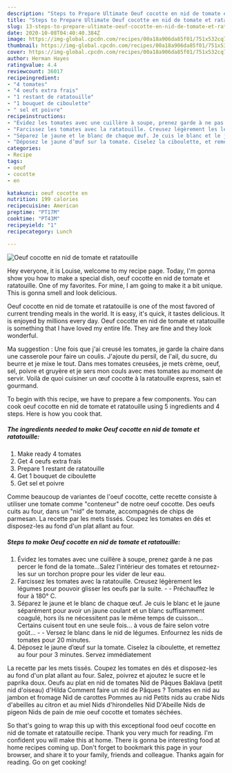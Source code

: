 ```yaml
---
description: "Steps to Prepare Ultimate Oeuf cocotte en nid de tomate et ratatouille"
title: "Steps to Prepare Ultimate Oeuf cocotte en nid de tomate et ratatouille"
slug: 13-steps-to-prepare-ultimate-oeuf-cocotte-en-nid-de-tomate-et-ratatouille
date: 2020-10-08T04:40:40.384Z
image: https://img-global.cpcdn.com/recipes/00a18a906da85f01/751x532cq70/oeuf-cocotte-en-nid-de-tomate-et-ratatouille-photo-principale-de-la-recette.jpg
thumbnail: https://img-global.cpcdn.com/recipes/00a18a906da85f01/751x532cq70/oeuf-cocotte-en-nid-de-tomate-et-ratatouille-photo-principale-de-la-recette.jpg
cover: https://img-global.cpcdn.com/recipes/00a18a906da85f01/751x532cq70/oeuf-cocotte-en-nid-de-tomate-et-ratatouille-photo-principale-de-la-recette.jpg
author: Herman Hayes
ratingvalue: 4.4
reviewcount: 36017
recipeingredient:
- "4 tomates"
- "4 oeufs extra frais"
- "1 restant de ratatouille"
- "1 bouquet de ciboulette"
- " sel et poivre"
recipeinstructions:
- "Évidez les tomates avec une cuillère à soupe, prenez garde à ne pas percer le fond de la tomate...Salez l&#39;intérieur des tomates et retournez-les sur un torchon propre pour les vider de leur eau."
- "Farcissez les tomates avec la ratatouille. Creusez légèrement les légumes pour pouvoir glisser les oeufs par la suite.  Préchauffez le four à 180° C."
- "Séparez le jaune et le blanc de chaque œuf. Je cuis le blanc et le jaune séparément pour avoir un jaune coulant et un blanc suffisamment coagulé, hors ils ne nécessitent pas le même temps de cuisson... Certains cuisent tout en une seule fois... à vous de faire selon votre goût...  Versez le blanc dans le nid de légumes. Enfournez les nids de tomates pour 20 minutes."
- "Déposez le jaune d’œuf sur la tomate. Ciselez la ciboulette, et remettez au four pour 3 minutes. Servez immédiatement"
categories:
- Recipe
tags:
- oeuf
- cocotte
- en

katakunci: oeuf cocotte en 
nutrition: 199 calories
recipecuisine: American
preptime: "PT17M"
cooktime: "PT43M"
recipeyield: "1"
recipecategory: Lunch

---
```



![Oeuf cocotte en nid de tomate et ratatouille](https://img-global.cpcdn.com/recipes/00a18a906da85f01/751x532cq70/oeuf-cocotte-en-nid-de-tomate-et-ratatouille-photo-principale-de-la-recette.jpg)

Hey everyone, it is Louise, welcome to my recipe page. Today, I'm gonna show you how to make a special dish, oeuf cocotte en nid de tomate et ratatouille. One of my favorites. For mine, I am going to make it a bit unique. This is gonna smell and look delicious.

Oeuf cocotte en nid de tomate et ratatouille is one of the most favored of current trending meals in the world. It is easy, it's quick, it tastes delicious. It is enjoyed by millions every day. Oeuf cocotte en nid de tomate et ratatouille is something that I have loved my entire life. They are fine and they look wonderful.

Ma suggestion : Une fois que j&#39;ai creusé les tomates, je garde la chaire dans une casserole pour faire un coulis. J&#39;ajoute du persil, de l&#39;ail, du sucre, du beurre et je mixe le tout. Dans mes tomates creusées, je mets crème, oeuf, sel, poivre et gruyère et je sers mon couls avec mes tomates au moment de servir. Voilà de quoi cuisiner un œuf cocotte à la ratatouille express, sain et gourmand.


To begin with this recipe, we have to prepare a few components. You can cook oeuf cocotte en nid de tomate et ratatouille using 5 ingredients and 4 steps. Here is how you cook that.

<!--inarticleads1-->

##### The ingredients needed to make Oeuf cocotte en nid de tomate et ratatouille:

1. Make ready 4 tomates
1. Get 4 oeufs extra frais
1. Prepare 1 restant de ratatouille
1. Get 1 bouquet de ciboulette
1. Get  sel et poivre


Comme beaucoup de variantes de l&#39;oeuf cocotte, cette recette consiste à utiliser une tomate comme &#34;conteneur&#34; de notre oeuf cocotte. Des oeufs cuits au four, dans un &#34;nid&#34; de tomate, accompagnés de chips de parmesan. La recette par les mets tissés. Coupez les tomates en dés et disposez-les au fond d&#39;un plat allant au four. 

<!--inarticleads2-->

##### Steps to make Oeuf cocotte en nid de tomate et ratatouille:

1. Évidez les tomates avec une cuillère à soupe, prenez garde à ne pas percer le fond de la tomate...Salez l&#39;intérieur des tomates et retournez-les sur un torchon propre pour les vider de leur eau.
1. Farcissez les tomates avec la ratatouille. Creusez légèrement les légumes pour pouvoir glisser les oeufs par la suite. -  - Préchauffez le four à 180° C.
1. Séparez le jaune et le blanc de chaque œuf. Je cuis le blanc et le jaune séparément pour avoir un jaune coulant et un blanc suffisamment coagulé, hors ils ne nécessitent pas le même temps de cuisson... Certains cuisent tout en une seule fois... à vous de faire selon votre goût... -  - Versez le blanc dans le nid de légumes. Enfournez les nids de tomates pour 20 minutes.
1. Déposez le jaune d’œuf sur la tomate. Ciselez la ciboulette, et remettez au four pour 3 minutes. Servez immédiatement


La recette par les mets tissés. Coupez les tomates en dés et disposez-les au fond d&#39;un plat allant au four. Salez, poivrez et ajoutez le sucre et le paprika doux. Oeufs au plat en nid de tomates Nid de Pâques Baklava (petit nid d&#39;oiseau) d&#39;Hilda Comment faire un nid de Pâques ? Tomates en nid au jambon et fromage Nid de carottes Pommes au nid Petits nids au crabe Nids d&#39;abeilles au citron et au miel Nids d&#39;hirondelles Nid D&#39;Abeille Nids de pigeon Nids de pain de mie oeuf cocotte et tomates séchées. 

So that's going to wrap this up with this exceptional food oeuf cocotte en nid de tomate et ratatouille recipe. Thank you very much for reading. I'm confident you will make this at home. There is gonna be interesting food at home recipes coming up. Don't forget to bookmark this page in your browser, and share it to your family, friends and colleague. Thanks again for reading. Go on get cooking!
